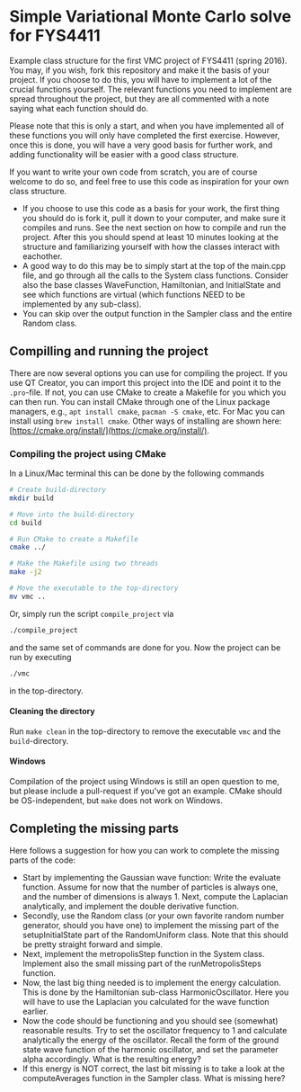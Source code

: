 # Simple Variational Monte Carlo solve for FYS4411

Example class structure for the first VMC project of FYS4411 (spring 2016). You may, if you wish, fork this repository and make it the basis of your project. If you choose to do this, you will have to implement a lot of the crucial functions yourself. The relevant functions you need to implement are spread throughout the project, but they are all commented with a note saying what each function should do.

Please note that this is only a start, and when you have implemented all of these functions you will only have completed the first exercise. However, once this is done, you will have a very good basis for further work, and adding functionality will be easier with a good class structure.

If you want to write your own code from scratch, you are of course welcome to do so, and feel free to use this code as inspiration for your own class structure.

- If you choose to use this code as a basis for your work, the first thing you should do is fork it, pull it down to your computer, and make sure it compiles and runs. See the next section on how to compile and run the project. After this you should spend at least 10 minutes looking at the structure and familiarizing yourself with how the classes interact with eachother. 
- A good way to do this may be to simply start at the top of the main.cpp file, and go through all the calls to the System class functions. Consider also the base classes WaveFunction, Hamiltonian, and InitialState and see which functions are virtual (which functions NEED to be implemented by any sub-class).
- You can skip over the output function in the Sampler class and the entire Random class.


## Compilling and running the project
There are now several options you can use for compiling the project. If you use QT Creator, you can import this project into the IDE and point it to the `.pro`-file. If not, you can use CMake to create a Makefile for you which you can then run. You can install CMake through one of the Linux package managers, e.g., `apt install cmake`, `pacman -S cmake`, etc. For Mac you can install using `brew install cmake`. Other ways of installing are shown here: [https://cmake.org/install/](https://cmake.org/install/).

### Compiling the project using CMake
In a Linux/Mac terminal this can be done by the following commands
```bash
# Create build-directory
mkdir build

# Move into the build-directory
cd build

# Run CMake to create a Makefile
cmake ../

# Make the Makefile using two threads
make -j2

# Move the executable to the top-directory
mv vmc ..
```
Or, simply run the script `compile_project` via
```bash
./compile_project
```
and the same set of commands are done for you. Now the project can be run by executing
```bash
./vmc
```
in the top-directory.

#### Cleaning the directory
Run `make clean` in the top-directory to remove the executable `vmc` and the `build`-directory.

#### Windows
Compilation of the project using Windows is still an open question to me, but please include a pull-request if you've got an example. CMake should be OS-independent, but `make` does not work on Windows.

## Completing the missing parts ##
Here follows a suggestion for how you can work to complete the missing parts of the code:
- Start by implementing the Gaussian wave function: Write the evaluate function. Assume for now that the number of particles is always one, and the number of dimensions is always 1. Next, compute the Laplacian analytically, and implement the double derivative function.
- Secondly, use the Random class (or your own favorite random number generator, should you have one) to implement the missing part of the setupInitialState part of the RandomUniform class. Note that this should be pretty straight forward and simple.
- Next, implement the metropolisStep function in the System class. Implement also the small missing part of the runMetropolisSteps function.
- Now, the last big thing needed is to implement the energy calculation. This is done by the Hamiltonian sub-class HarmonicOscillator. Here you will have to use the Laplacian you calculated for the wave function earlier.
- Now the code should be functioning and you should see (somewhat) reasonable results. Try to set the oscillator frequency to 1 and calculate analytically the energy of the oscillator. Recall the form of the ground state wave function of the harmonic oscillator, and set the parameter alpha accordingly. What is the resulting energy?
- If this energy is NOT correct, the last bit missing is to take a look at the computeAverages function in the Sampler class. What is missing here?



























